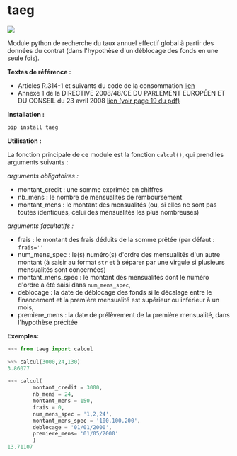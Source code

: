 # taeg
[![](https://img.shields.io/badge/pypi-v0.3-blue)](https://pypi.org/project/taeg/)

Module python de recherche du taux annuel effectif global à partir des données du contrat (dans l'hypothèse d'un déblocage des fonds en une seule fois).

**Textes de référence :**
- Articles R.314-1 et suivants du code de la consommation [lien](https://www.legifrance.gouv.fr/codes/section_lc/LEGITEXT000006069565/LEGISCTA000032807602/#LEGISCTA000032807602)
- Annexe 1 de la DIRECTIVE 2008/48/CE DU PARLEMENT EUROPÉEN ET DU CONSEIL du 23 avril 2008 [lien (voir page 19 du pdf)](https://eur-lex.europa.eu/legal-content/FR/TXT/PDF/?uri=CELEX:32008L0048&from=FR)


**Installation :**
```python
pip install taeg
```

**Utilisation :**

La fonction principale de ce module est la fonction `calcul()`, qui prend les arguments suivants :

*arguments obligatoires :*
- montant_credit : une somme exprimée en chiffres
- nb_mens : le nombre de mensualités de remboursement
- montant_mens : le montant des mensualités (ou, si elles ne sont pas toutes identiques, celui des mensualités les plus nombreuses)

*arguments facultatifs :*
- frais : le montant des frais déduits de la somme prêtée (par défaut : `frais=''`
- num_mens_spec : le(s) numéro(s) d'ordre des mensualités d'un autre montant (à saisir au format `str` et à séparer par une virgule si plusieurs mensualités sont concernées)
- montant_mens_spec : le montant des mensualités dont le numéro d'ordre a été saisi dans `num_mens_spec`,
- deblocage : la date de déblocage des fonds si le décalage entre le financement et la première mensualité est supérieur ou inférieur à un mois,
- premiere_mens : la date de prélèvement de la première mensualité, dans l'hypothèse précitée


**Exemples:**

```python
>>> from taeg import calcul

>>> calcul(3000,24,130)
3.86077

>>> calcul(
        montant_credit = 3000,
        nb_mens = 24,
        montant_mens = 150,
        frais = 0,
        num_mens_spec = '1,2,24',
        montant_mens_spec = '100,100,200',
        deblocage = '01/01/2000',
        premiere_mens= '01/05/2000'
        )
13.71107
```
